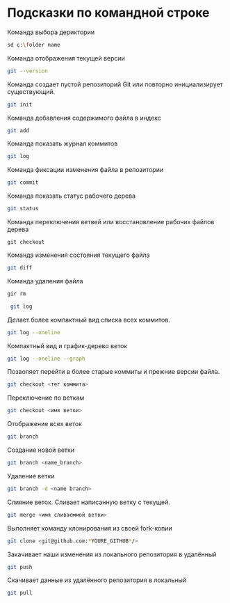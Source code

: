 # Подсказки по командной строке

Команда выбора дериктории
```sh
sd c:\folder name
```
Команда отображения текущей версии

```sh
git --version
```
Команда создает пустой репозиторий Git или повторно инициализирует существующий.
``` sh
git init
```
Команда добавления содержимого файла в индекс
``` sh
git add
```
Команда показать журнал коммитов
``` sh
git log
```
Команда фиксации изменения файла в репозитории
``` sh
git commit
```
Команда показать статус рабочего дерева
``` sh
git status
```
Команда переключения ветвей или восстановление рабочих файлов дерева
```
git checkout
```
Команда изменения состояния текущего файла
``` sh
git diff
```
Команда удаления файла
``` sh
gir rm
```
```sh
 git log
 ``` 
Делает более компактный вид списка всех коммитов.
 ```sh
 git log --oneline
 ```
Компактный вид и график-дерево веток
 ```sh
 git log --oneline --graph
 ```
Позволяет перейти в более старые коммиты и прежние версии файла.
 ```sh
 git checkout <тег коммита>
 ```
Переключение по веткам
 ```sh
 git checkout <имя ветки>
 ```
Отображение всех веток
 ```sh
 git branch
 ```
Создание новой ветки
 ```sh
 git branch <name_branch>
 ```
Удаление ветки
 ```sh
 git branch -d <name branch>
 ``` 
Слияние веток. Сливает написанную ветку с текущей.
 ```sh
 git merge <имя сливаеммой ветки>
 ```
Выполняет команду клонирования из своей fork-копии
```sh
git clone <git@github.com:*YOURE_GITHUB*/>
```
Закачивает наши изменения из локального репозитория в удалённый 
```sh
git push 
``` 
Cкачивает данные из удалённого репозитория в локальный 
```sh
git pull 
``` 